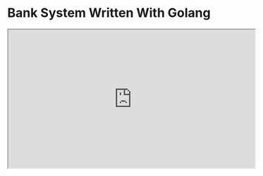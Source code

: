# Bank System Written With Golang

<div>
<iframe width="560" height="315" src="https://dbdiagram.io/embed/64c75d3402bd1c4a5ef5c098"> </iframe>
</div>
